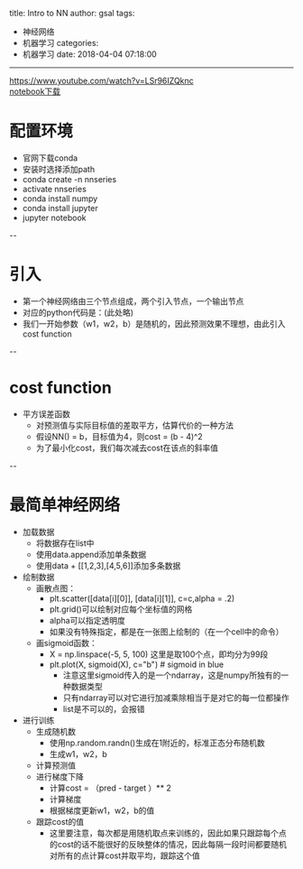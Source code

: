 title: Intro to NN
author: gsal
tags:
  - 神经网络
  - 机器学习
categories:
  - 机器学习
date: 2018-04-04 07:18:00
---
https://www.youtube.com/watch?v=LSr96IZQknc  
[notebook下载](https://www.youtube.com/redirect?v=LSr96IZQknc&redir_token=1PSWfEiDFjq0P5HiqetvTU0gRbF8MTUyMjg4MTY4MEAxNTIyNzk1Mjgw&event=video_description&q=https%3A%2F%2Fgithub.com%2FJonComo%2Fflowers%2Fblob%2Fmaster%2Fflowers.ipynb)

# 配置环境

- 官网下载conda
- 安装时选择添加path
- conda create -n nnseries
- activate  nnseries
- conda install numpy
- conda install jupyter
- jupyter notebook

<!--more-->

--

# 引入

- 第一个神经网络由三个节点组成，两个引入节点，一个输出节点
- 对应的python代码是：(此处略)
- 我们一开始参数（w1，w2，b）是随机的，因此预测效果不理想，由此引入cost function

--

# cost function

- 平方误差函数
  - 对预测值与实际目标值的差取平方，估算代价的一种方法
  - 假设NN() = b，目标值为4，则cost = (b - 4)^2
  - 为了最小化cost，我们每次减去cost在该点的斜率值

--

# 最简单神经网络

- 加载数据
  - 将数据存在list中
  - 使用data.append添加单条数据
  - 使用data + [[1,2,3],[4,5,6]]添加多条数据
- 绘制数据
  - 画散点图：
    - plt.scatter([data[i][0]], [data[i][1]], c=c,alpha = .2)
    - plt.grid()可以绘制对应每个坐标值的网格
    - alpha可以指定透明度
    - 如果没有特殊指定，都是在一张图上绘制的（在一个cell中的命令）
  - 画sigmoid函数：
    - X = np.linspace(-5, 5, 100) 这里是取100个点，即均分为99段
    - plt.plot(X, sigmoid(X), c="b") # sigmoid in blue
      - 注意这里sigmoid传入的是一个ndarray，这是numpy所独有的一种数据类型
      - 只有ndarray可以对它进行加减乘除相当于是对它的每一位都操作
      - list是不可以的，会报错
- 进行训练
  - 生成随机数
    - 使用np.random.randn()生成在1附近的，标准正态分布随机数
    - 生成w1，w2，b
  - 计算预测值
  - 进行梯度下降
    - 计算cost = （pred - target ）\*\* 2
    - 计算梯度
    - 根据梯度更新w1，w2，b的值
  - 跟踪cost的值
    - 这里要注意，每次都是用随机取点来训练的，因此如果只跟踪每个点的cost的话不能很好的反映整体的情况，因此每隔一段时间都要随机对所有的点计算cost并取平均，跟踪这个值
